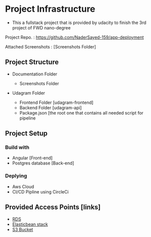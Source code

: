 # Project Infrastructure

- This a fullstack project that is provided by udacity to finish the 3rd project of FWD nano-degree

Project Repo. : https://github.com/NaderSayed-159/app-deployment

Attached Screenshots : [Screenshots Folder]

## Project Structure

* Documentation Folder

  * Screenshots Folder
* Udagram Folder

  * Frontend Folder [udagram-frontend]
  * Backend Folder [udagram-api]
  * Package.json [the root one that contains all needed script for pipeline

## Project Setup

### Build with

* Angular [Front-end]
* Postgres database [Back-end]

### Deplying

* Aws Cloud
* CI/CD Pipline using CircleCi

## Provided Access Points [links]

* [RDS](database-1.cjetexzbx0hp.us-east-1.rds.amazonaws.com)
* [Elasticbean stack](http://udagram-env.eba-ybyw3gv9.us-east-1.elasticbeanstalk.com/)
* [S3 Bucket](http://myfrontbackfwd.s3-website-us-east-1.amazonaws.com/)
